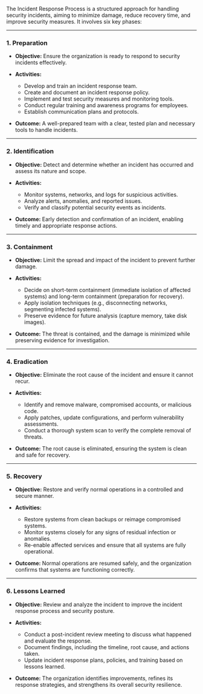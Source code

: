 The Incident Response Process is a structured approach for handling security incidents, aiming to minimize damage, reduce recovery time, and improve security measures. It involves six key phases:

---

### 1. **Preparation**

- **Objective:** Ensure the organization is ready to respond to security incidents effectively.
    
- **Activities:**
    
    - Develop and train an incident response team.
    - Create and document an incident response policy.
    - Implement and test security measures and monitoring tools.
    - Conduct regular training and awareness programs for employees.
    - Establish communication plans and protocols.
- **Outcome:** A well-prepared team with a clear, tested plan and necessary tools to handle incidents.
    

---

### 2. **Identification**

- **Objective:** Detect and determine whether an incident has occurred and assess its nature and scope.
    
- **Activities:**
    
    - Monitor systems, networks, and logs for suspicious activities.
    - Analyze alerts, anomalies, and reported issues.
    - Verify and classify potential security events as incidents.
- **Outcome:** Early detection and confirmation of an incident, enabling timely and appropriate response actions.
    

---

### 3. **Containment**

- **Objective:** Limit the spread and impact of the incident to prevent further damage.
    
- **Activities:**
    
    - Decide on short-term containment (immediate isolation of affected systems) and long-term containment (preparation for recovery).
    - Apply isolation techniques (e.g., disconnecting networks, segmenting infected systems).
    - Preserve evidence for future analysis (capture memory, take disk images).
- **Outcome:** The threat is contained, and the damage is minimized while preserving evidence for investigation.
    

---

### 4. **Eradication**

- **Objective:** Eliminate the root cause of the incident and ensure it cannot recur.
    
- **Activities:**
    
    - Identify and remove malware, compromised accounts, or malicious code.
    - Apply patches, update configurations, and perform vulnerability assessments.
    - Conduct a thorough system scan to verify the complete removal of threats.
- **Outcome:** The root cause is eliminated, ensuring the system is clean and safe for recovery.
    

---

### 5. **Recovery**

- **Objective:** Restore and verify normal operations in a controlled and secure manner.
    
- **Activities:**
    
    - Restore systems from clean backups or reimage compromised systems.
    - Monitor systems closely for any signs of residual infection or anomalies.
    - Re-enable affected services and ensure that all systems are fully operational.
- **Outcome:** Normal operations are resumed safely, and the organization confirms that systems are functioning correctly.
    

---

### 6. **Lessons Learned**

- **Objective:** Review and analyze the incident to improve the incident response process and security posture.
    
- **Activities:**
    
    - Conduct a post-incident review meeting to discuss what happened and evaluate the response.
    - Document findings, including the timeline, root cause, and actions taken.
    - Update incident response plans, policies, and training based on lessons learned.
- **Outcome:** The organization identifies improvements, refines its response strategies, and strengthens its overall security resilience.